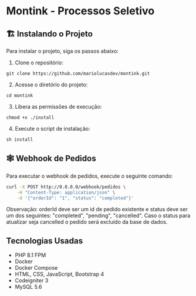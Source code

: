 # Montink - Processos Seletivo

## 🏗️ Instalando o Projeto
Para instalar o projeto, siga os passos abaixo:

1. Clone o repositório:
```
git clone https://github.com/mariolucasdev/montink.git
```

2. Acesse o diretório do projeto:
```
cd montink
```

3. Libera as permissões de execução:
```
chmod +x ./install
```

4. Execute o script de instalação:
```
sh install
```

## 🕸️ Webhook de Pedidos

Para executar o webhook de pedidos, execute o seguinte comando:

```bash
curl -X POST http://0.0.0.0/webhook/pedidos \
    -H "Content-Type: application/json" \
    -d '{"orderId": "1", "status": "completed"}'
```

Observação: orderId deve ser um id de pedido existente e status deve ser um dos seguintes: "completed", "pending", "cancelled".
Caso o status para atualizar seja cancelled o pedido será excluído da base de dados.

## Tecnologias Usadas
* PHP 8.1 FPM
* Docker
* Docker Compose
* HTML, CSS, JavaScript, Bootstrap 4
* Codeigniter 3
* MySQL 5.6
